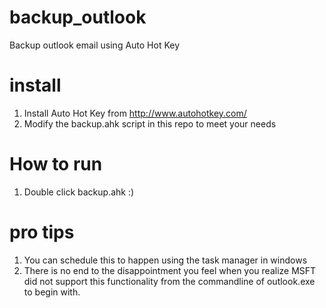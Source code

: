 backup_outlook
==============

Backup outlook email using Auto Hot Key

install
==============
1.  Install Auto Hot Key from http://www.autohotkey.com/
2.  Modify the backup.ahk script in this repo to meet your needs

How to run
==============
1.  Double click backup.ahk  :)

pro tips
==============
1.  You can schedule this to happen using the task manager in windows
2.  There is no end to the disappointment you feel when you realize MSFT did not support this functionality from the commandline of outlook.exe to begin with.  

